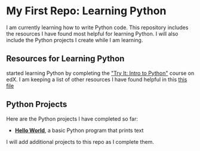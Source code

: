 # My First Repo: Learning Python
I am currently learning how to write Python code. This repository includes the resources I have found most helpful for learning Python. I will also include the Python projects I create while I am learning.
## Resources for Learning Python
 started learning Python by completing the ["Try It: Intro to Python"](https://www.edx.org/course/intro-python) course on edX. I am keeping a list of other resources I have found helpful in this [this file](./python_coding_resources.md)
 ## Python Projects
Here are the Python projects I have completed so far:

* **[Hello World](my-first-repo/hello_world)**, a basic Python program that prints text

I will add additional projects to this repo as I complete them.
